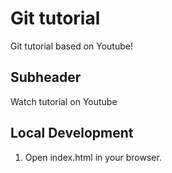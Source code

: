 # Git tutorial 
Git tutorial based on Youtube!

## Subheader

Watch tutorial on Youtube

## Local Development
1. Open index.html in your browser.